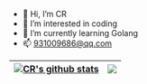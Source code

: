 - 👋 Hi, I’m CR
- 👀 I’m interested in coding
- 🌱 I’m currently learning Golang
- 📫 931009686@qq.com

| <a href="https://github.com/anuraghazra/github-readme-stats"><img align="center" src="https://github-readme-stats.vercel.app/api?username=a893206&show_icons=true&include_all_commits=true&theme=github_dark&hide_border=true" alt="CR's github stats" /></a> | <a href="https://github.com/anuraghazra/github-readme-stats"><img align="center" src="https://github-readme-stats.vercel.app/api/top-langs/?username=a893206&layout=compact&theme=github_dark&hide_border=true" /></a> |
| ------------- | ------------- |

<!---
a893206/a893206 is a ✨ special ✨ repository because its `README.md` (this file) appears on your GitHub profile.
You can click the Preview link to take a look at your changes.
--->
